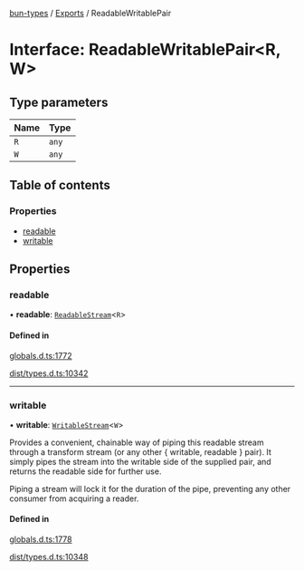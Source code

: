 [bun-types](https://github.com/oven-sh/bun-types/blob/master/api-docs/README.md) / [Exports](https://github.com/oven-sh/bun-types/blob/master/api-docs/modules.md) / ReadableWritablePair

# Interface: ReadableWritablePair<R, W\>

## Type parameters

| Name | Type |
| :------ | :------ |
| `R` | `any` |
| `W` | `any` |

## Table of contents

### Properties

- [readable](https://github.com/oven-sh/bun-types/blob/master/api-docs/interfaces/ReadableWritablePair.md#readable)
- [writable](https://github.com/oven-sh/bun-types/blob/master/api-docs/interfaces/ReadableWritablePair.md#writable)

## Properties

### readable

• **readable**: [`ReadableStream`](https://github.com/oven-sh/bun-types/blob/master/api-docs/modules.md#readablestream)<`R`\>

#### Defined in

[globals.d.ts:1772](https://github.com/valgaze/bun-types/blob/6f8dbf8/globals.d.ts#L1772)

[dist/types.d.ts:10342](https://github.com/valgaze/bun-types/blob/6f8dbf8/dist/types.d.ts#L10342)

___

### writable

• **writable**: [`WritableStream`](https://github.com/oven-sh/bun-types/blob/master/api-docs/modules.md#writablestream)<`W`\>

Provides a convenient, chainable way of piping this readable stream through a transform stream (or any other { writable, readable } pair). It simply pipes the stream into the writable side of the supplied pair, and returns the readable side for further use.

Piping a stream will lock it for the duration of the pipe, preventing any other consumer from acquiring a reader.

#### Defined in

[globals.d.ts:1778](https://github.com/valgaze/bun-types/blob/6f8dbf8/globals.d.ts#L1778)

[dist/types.d.ts:10348](https://github.com/valgaze/bun-types/blob/6f8dbf8/dist/types.d.ts#L10348)

